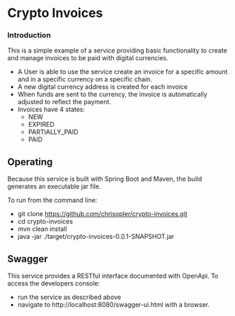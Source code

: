 # Crypto Invoices

### Introduction

This is a simple example of a service providing basic functionality to create and manage invoices to
be paid with digital currencies.

* A User is able to use the service create an invoice for a specific amount and in a specific
  currency on a specific chain.
* A new digital currency address is created for each invoice
* When funds are sent to the currency, the invoice is automatically adjusted to reflect the payment.
* Invoices have 4 states:
    * NEW
    * EXPIRED
    * PARTIALLY_PAID
    * PAID

## Operating

Because this service is built with Spring Boot and Maven, the build generates an executable jar
file.

To run from the command line:

* git clone https://github.com/chrisopler/crypto-invoices.git
* cd crypto-invoices
* mvn clean install
* java -jar ./target/crypto-invoices-0.0.1-SNAPSHOT.jar

## Swagger

This service provides a RESTful interface documented with OpenApi. To access the developers console:

* run the service as described above
* navigate to http://localhost:8080/swagger-ui.html with a browser.